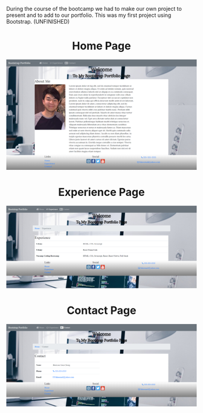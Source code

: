 During the course of the bootcamp we had to make our own project to present and to add to our portfolio. This was my first project using Bootstrap. (UNFINISHED)

<h1 align="center"> Home Page </h1>

![](images/home.png)

<h1 align="center"> Experience Page </h1>

![](images/experience.png)

<h1 align="center"> Contact Page </h1>

![](images/contact.png)

